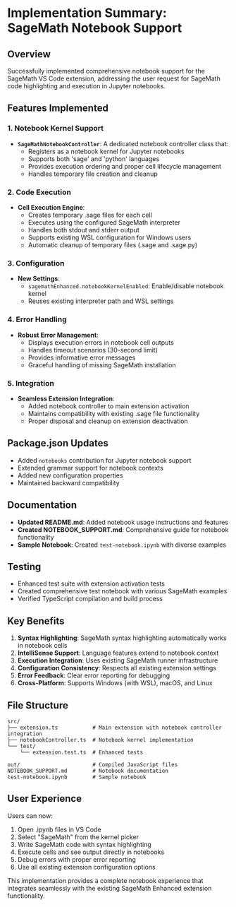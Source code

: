 # Implementation Summary: SageMath Notebook Support

## Overview
Successfully implemented comprehensive notebook support for the SageMath VS Code extension, addressing the user request for SageMath code highlighting and execution in Jupyter notebooks.

## Features Implemented

### 1. Notebook Kernel Support
- **`SageMathNotebookController`**: A dedicated notebook controller class that:
  - Registers as a notebook kernel for Jupyter notebooks
  - Supports both 'sage' and 'python' languages
  - Provides execution ordering and proper cell lifecycle management
  - Handles temporary file creation and cleanup

### 2. Code Execution
- **Cell Execution Engine**: 
  - Creates temporary .sage files for each cell
  - Executes using the configured SageMath interpreter
  - Handles both stdout and stderr output
  - Supports existing WSL configuration for Windows users
  - Automatic cleanup of temporary files (.sage and .sage.py)

### 3. Configuration
- **New Settings**:
  - `sagemathEnhanced.notebookKernelEnabled`: Enable/disable notebook kernel
  - Reuses existing interpreter path and WSL settings
  
### 4. Error Handling
- **Robust Error Management**:
  - Displays execution errors in notebook cell outputs
  - Handles timeout scenarios (30-second limit)
  - Provides informative error messages
  - Graceful handling of missing SageMath installation

### 5. Integration
- **Seamless Extension Integration**:
  - Added notebook controller to main extension activation
  - Maintains compatibility with existing .sage file functionality
  - Proper disposal and cleanup on extension deactivation

## Package.json Updates
- Added `notebooks` contribution for Jupyter notebook support
- Extended grammar support for notebook contexts
- Added new configuration properties
- Maintained backward compatibility

## Documentation
- **Updated README.md**: Added notebook usage instructions and features
- **Created NOTEBOOK_SUPPORT.md**: Comprehensive guide for notebook functionality
- **Sample Notebook**: Created `test-notebook.ipynb` with diverse examples

## Testing
- Enhanced test suite with extension activation tests
- Created comprehensive test notebook with various SageMath examples
- Verified TypeScript compilation and build process

## Key Benefits
1. **Syntax Highlighting**: SageMath syntax highlighting automatically works in notebook cells
2. **IntelliSense Support**: Language features extend to notebook context
3. **Execution Integration**: Uses existing SageMath runner infrastructure
4. **Configuration Consistency**: Respects all existing extension settings
5. **Error Feedback**: Clear error reporting for debugging
6. **Cross-Platform**: Supports Windows (with WSL), macOS, and Linux

## File Structure
```
src/
├── extension.ts           # Main extension with notebook controller integration
├── notebookController.ts  # Notebook kernel implementation
└── test/
    └── extension.test.ts  # Enhanced tests

out/                       # Compiled JavaScript files
NOTEBOOK_SUPPORT.md        # Notebook documentation
test-notebook.ipynb        # Sample notebook
```

## User Experience
Users can now:
1. Open .ipynb files in VS Code
2. Select "SageMath" from the kernel picker
3. Write SageMath code with syntax highlighting
4. Execute cells and see output directly in notebooks
5. Debug errors with proper error reporting
6. Use all existing extension configuration options

This implementation provides a complete notebook experience that integrates seamlessly with the existing SageMath Enhanced extension functionality.